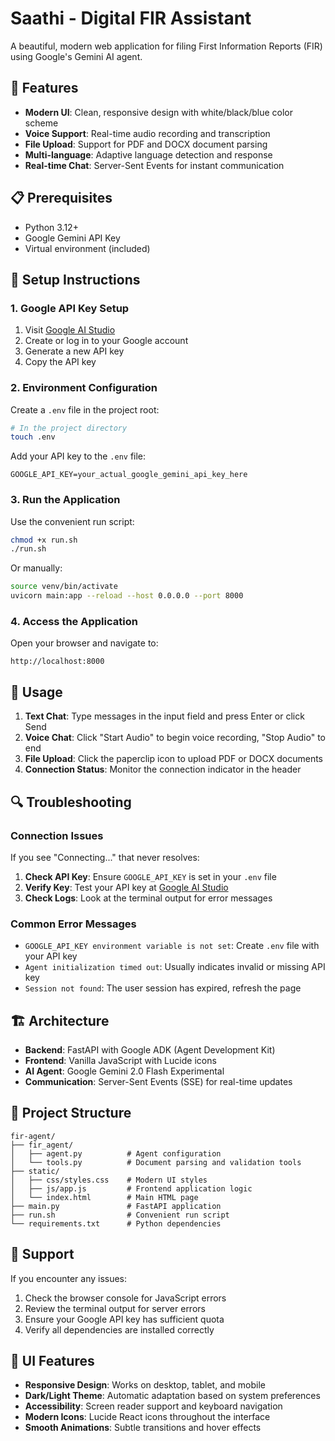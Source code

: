 # Saathi - Digital FIR Assistant

A beautiful, modern web application for filing First Information Reports (FIR) using Google's Gemini AI agent.

## 🚀 Features

- **Modern UI**: Clean, responsive design with white/black/blue color scheme
- **Voice Support**: Real-time audio recording and transcription
- **File Upload**: Support for PDF and DOCX document parsing
- **Multi-language**: Adaptive language detection and response
- **Real-time Chat**: Server-Sent Events for instant communication

## 📋 Prerequisites

- Python 3.12+
- Google Gemini API Key
- Virtual environment (included)

## 🔧 Setup Instructions

### 1. Google API Key Setup

1. Visit [Google AI Studio](https://makersuite.google.com/app/apikey)
2. Create or log in to your Google account
3. Generate a new API key
4. Copy the API key

### 2. Environment Configuration

Create a `.env` file in the project root:

```bash
# In the project directory
touch .env
```

Add your API key to the `.env` file:

```env
GOOGLE_API_KEY=your_actual_google_gemini_api_key_here
```

### 3. Run the Application

Use the convenient run script:

```bash
chmod +x run.sh
./run.sh
```

Or manually:

```bash
source venv/bin/activate
uvicorn main:app --reload --host 0.0.0.0 --port 8000
```

### 4. Access the Application

Open your browser and navigate to:

```
http://localhost:8000
```

## 🎯 Usage

1. **Text Chat**: Type messages in the input field and press Enter or click Send
2. **Voice Chat**: Click "Start Audio" to begin voice recording, "Stop Audio" to end
3. **File Upload**: Click the paperclip icon to upload PDF or DOCX documents
4. **Connection Status**: Monitor the connection indicator in the header

## 🔍 Troubleshooting

### Connection Issues

If you see "Connecting..." that never resolves:

1. **Check API Key**: Ensure `GOOGLE_API_KEY` is set in your `.env` file
2. **Verify Key**: Test your API key at [Google AI Studio](https://makersuite.google.com/app/apikey)
3. **Check Logs**: Look at the terminal output for error messages

### Common Error Messages

- `GOOGLE_API_KEY environment variable is not set`: Create `.env` file with your API key
- `Agent initialization timed out`: Usually indicates invalid or missing API key
- `Session not found`: The user session has expired, refresh the page

## 🏗️ Architecture

- **Backend**: FastAPI with Google ADK (Agent Development Kit)
- **Frontend**: Vanilla JavaScript with Lucide icons
- **AI Agent**: Google Gemini 2.0 Flash Experimental
- **Communication**: Server-Sent Events (SSE) for real-time updates

## 📁 Project Structure

```
fir-agent/
├── fir_agent/
│   ├── agent.py          # Agent configuration
│   └── tools.py          # Document parsing and validation tools
├── static/
│   ├── css/styles.css    # Modern UI styles
│   ├── js/app.js         # Frontend application logic
│   └── index.html        # Main HTML page
├── main.py               # FastAPI application
├── run.sh                # Convenient run script
└── requirements.txt      # Python dependencies
```

## 🤝 Support

If you encounter any issues:

1. Check the browser console for JavaScript errors
2. Review the terminal output for server errors
3. Ensure your Google API key has sufficient quota
4. Verify all dependencies are installed correctly

## 🎨 UI Features

- **Responsive Design**: Works on desktop, tablet, and mobile
- **Dark/Light Theme**: Automatic adaptation based on system preferences
- **Accessibility**: Screen reader support and keyboard navigation
- **Modern Icons**: Lucide React icons throughout the interface
- **Smooth Animations**: Subtle transitions and hover effects
